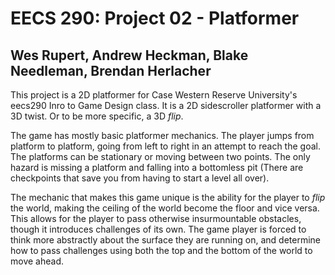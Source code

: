 # EECS 290: Project 02 - Platformer #
## Wes Rupert, Andrew Heckman, Blake Needleman, Brendan Herlacher ##

This project is a 2D platformer for Case Western Reserve University's eecs290 Inro to Game Design class. It is a 2D sidescroller platformer with a 3D twist. Or to be more specific, a 3D _flip_.

The game has mostly basic platformer mechanics. The player jumps from platform to platform, going from left to right in an attempt to reach the goal. The platforms can be stationary or moving between two points. The only hazard is missing a platform and falling into a bottomless pit (There are checkpoints that save you from having to start a level all over).

The mechanic that makes this game unique is the ability for the player to _flip_ the world, making the ceiling of the world become the floor and vice versa. This allows for the player to pass otherwise insurmountable obstacles, though it introduces challenges of its own. The game player is forced to think more abstractly about the surface they are running on, and determine how to pass challenges using both the top and the bottom of the world to move ahead.
